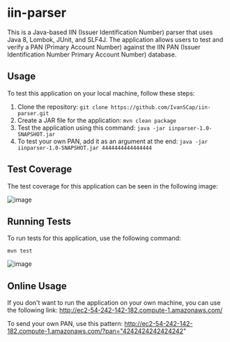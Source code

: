 # iin-parser

This is a Java-based IIN (Issuer Identification Number) parser that uses Java 8, Lombok, JUnit, and SLF4J. The application allows users to test and verify a PAN (Primary Account Number) against the IIN PAN (Issuer Identification Number Primary Account Number) database.

## Usage

To test this application on your local machine, follow these steps:

1. Clone the repository: `git clone https://github.com/IvanSCap/iin-parser.git`
2. Create a JAR file for the application: `mvn clean package`
3. Test the application using this command: `java -jar iinparser-1.0-SNAPSHOT.jar`
4. To test your own PAN, add it as an argument at the end: `java -jar iinparser-1.0-SNAPSHOT.jar 4444444444444444`

## Test Coverage

The test coverage for this application can be seen in the following image:

![image](https://user-images.githubusercontent.com/124682080/225113186-adb7d1d8-a090-49f1-b915-5d2b7af22d0c.png)

## Running Tests

To run tests for this application, use the following command:

`mvn test`

![image](https://user-images.githubusercontent.com/124682080/225114780-8abe56be-e01b-4fa2-8f20-5ccc527a1e1d.png)

## Online Usage

If you don't want to run the application on your own machine, you can use the following link: http://ec2-54-242-142-182.compute-1.amazonaws.com/

To send your own PAN, use this pattern: http://ec2-54-242-142-182.compute-1.amazonaws.com/?pan="4242424242424242"


